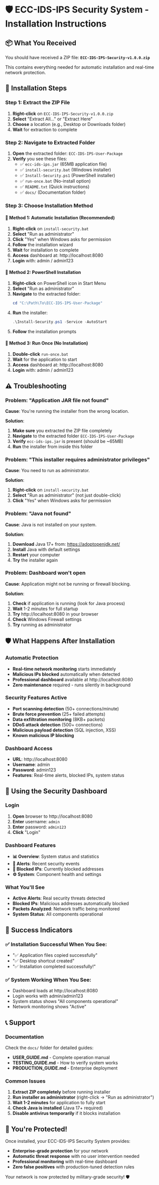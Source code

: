 # 🛡️ ECC-IDS-IPS Security System - Installation Instructions

## 📦 What You Received

You should have received a ZIP file: **`ECC-IDS-IPS-Security-v1.0.0.zip`**

This contains everything needed for automatic installation and real-time network protection.

## 🚀 Installation Steps

### Step 1: Extract the ZIP File
1. **Right-click** on `ECC-IDS-IPS-Security-v1.0.0.zip`
2. **Select** "Extract All..." or "Extract Here"
3. **Choose** a location (e.g., Desktop or Downloads folder)
4. **Wait** for extraction to complete

### Step 2: Navigate to Extracted Folder
1. **Open** the extracted folder: `ECC-IDS-IPS-User-Package`
2. **Verify** you see these files:
   - ✅ `ecc-ids-ips.jar` (65MB application file)
   - ✅ `install-security.bat` (Windows installer)
   - ✅ `Install-Security.ps1` (PowerShell installer)
   - ✅ `run-once.bat` (No-install option)
   - ✅ `README.txt` (Quick instructions)
   - ✅ `docs/` (Documentation folder)

### Step 3: Choose Installation Method

#### 🎯 **Method 1: Automatic Installation (Recommended)**
1. **Right-click** on `install-security.bat`
2. **Select** "Run as administrator"
3. **Click** "Yes" when Windows asks for permission
4. **Follow** the installation wizard
5. **Wait** for installation to complete
6. **Access** dashboard at: http://localhost:8080
7. **Login** with: admin / admin123

#### 🎯 **Method 2: PowerShell Installation**
1. **Right-click** on PowerShell icon in Start Menu
2. **Select** "Run as administrator"
3. **Navigate** to the extracted folder:
   ```powershell
   cd "C:\Path\To\ECC-IDS-IPS-User-Package"
   ```
4. **Run** the installer:
   ```powershell
   .\Install-Security.ps1 -Service -AutoStart
   ```
5. **Follow** the installation prompts

#### 🎯 **Method 3: Run Once (No Installation)**
1. **Double-click** `run-once.bat`
2. **Wait** for the application to start
3. **Access** dashboard at: http://localhost:8080
4. **Login** with: admin / admin123

## ⚠️ Troubleshooting

### Problem: "Application JAR file not found"

**Cause**: You're running the installer from the wrong location.

**Solution**:
1. **Make sure** you extracted the ZIP file completely
2. **Navigate** to the extracted folder `ECC-IDS-IPS-User-Package`
3. **Verify** `ecc-ids-ips.jar` is present (should be ~65MB)
4. **Run** the installer from inside this folder

### Problem: "This installer requires administrator privileges"

**Cause**: You need to run as administrator.

**Solution**:
1. **Right-click** on `install-security.bat`
2. **Select** "Run as administrator" (not just double-click)
3. **Click** "Yes" when Windows asks for permission

### Problem: "Java not found"

**Cause**: Java is not installed on your system.

**Solution**:
1. **Download** Java 17+ from: https://adoptopenjdk.net/
2. **Install** Java with default settings
3. **Restart** your computer
4. **Try** the installer again

### Problem: Dashboard won't open

**Cause**: Application might not be running or firewall blocking.

**Solution**:
1. **Check** if application is running (look for Java process)
2. **Wait** 1-2 minutes for full startup
3. **Try** http://localhost:8080 in your browser
4. **Check** Windows Firewall settings
5. **Try** running as administrator

## 🛡️ What Happens After Installation

### Automatic Protection
- **Real-time network monitoring** starts immediately
- **Malicious IPs blocked** automatically when detected
- **Professional dashboard** available at http://localhost:8080
- **Zero maintenance** required - runs silently in background

### Security Features Active
- **Port scanning detection** (50+ connections/minute)
- **Brute force prevention** (25+ failed attempts)
- **Data exfiltration monitoring** (8KB+ packets)
- **DDoS attack detection** (500+ connections)
- **Malicious payload detection** (SQL injection, XSS)
- **Known malicious IP blocking**

### Dashboard Access
- **URL**: http://localhost:8080
- **Username**: admin
- **Password**: admin123
- **Features**: Real-time alerts, blocked IPs, system status

## 📱 Using the Security Dashboard

### Login
1. **Open** browser to http://localhost:8080
2. **Enter** username: `admin`
3. **Enter** password: `admin123`
4. **Click** "Login"

### Dashboard Features
- **📊 Overview**: System status and statistics
- **🚨 Alerts**: Recent security events
- **🚫 Blocked IPs**: Currently blocked addresses
- **⚙️ System**: Component health and settings

### What You'll See
- **Active Alerts**: Real security threats detected
- **Blocked IPs**: Malicious addresses automatically blocked
- **Packets Analyzed**: Network traffic being monitored
- **System Status**: All components operational

## 🎯 Success Indicators

### ✅ Installation Successful When You See:
- "✅ Application files copied successfully"
- "✅ Desktop shortcut created"
- "✅ Installation completed successfully!"

### ✅ System Working When You See:
- Dashboard loads at http://localhost:8080
- Login works with admin/admin123
- System status shows "All components operational"
- Network monitoring shows "Active"

## 📞 Support

### Documentation
Check the `docs/` folder for detailed guides:
- **USER_GUIDE.md** - Complete operation manual
- **TESTING_GUIDE.md** - How to verify system works
- **PRODUCTION_GUIDE.md** - Enterprise deployment

### Common Issues
1. **Extract ZIP completely** before running installer
2. **Run installer as administrator** (right-click → "Run as administrator")
3. **Wait 1-2 minutes** for application to fully start
4. **Check Java is installed** (Java 17+ required)
5. **Disable antivirus temporarily** if it blocks installation

## 🎉 You're Protected!

Once installed, your ECC-IDS-IPS Security System provides:
- **Enterprise-grade protection** for your network
- **Automatic threat response** with no user intervention needed
- **Professional monitoring** with real-time dashboard
- **Zero false positives** with production-tuned detection rules

Your network is now protected by military-grade security! 🛡️
